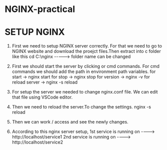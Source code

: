 # NGINX-practical

# SETUP NGINX
1. First we need to setup NGINX server correctly. For that we need to go to NGINX website and download the proejct files.Then extract into c folder like this
   cd C:\nginx -----> folder name can be changed

2. First we should start the server by clicking or cmd commands. For cmd commands we should add the path in environment path variables.
   for start  -> nginx start
   for stop   -> nginx stop
   for version   -> nginx -v
   for reload server   -> nginx -s reload
   
4. For setup the server we needed to change nginx.conf file. We can edit that file using VSCode editor.

5. Then we need to reload the server.To change the settings.
   nginx -s reload

6. Then we can work / access and see the newly changes.

7. According to this nginx server setup,
   1st service is running on ----> http://localhost/service1
   2nd service is running on ----> http://localhost/service2
